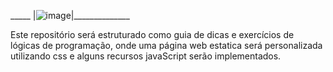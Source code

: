 _____                                                                                  |![image](https://user-images.githubusercontent.com/78885070/157872206-7a0c0d80-7f02-4c72-9467-3ce6d2c6cf28.png)|______________


Este repositório será estruturado como guia de dicas e exercícios de lógicas de programação, onde uma página web estatica será personalizada utilizando css e alguns recursos
javaScript serão implementados. 
